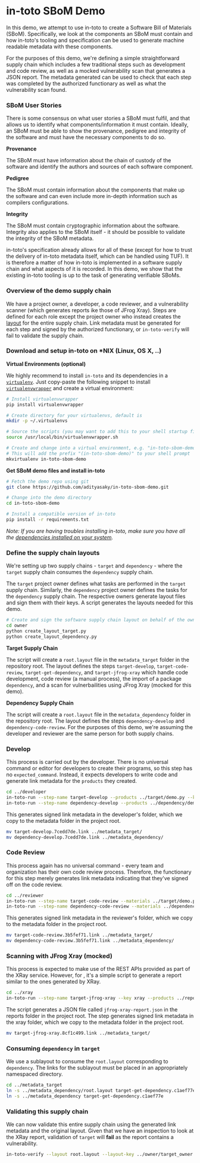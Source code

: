 # in-toto SBoM Demo

In this demo, we attempt to use in-toto to create a Software Bill of Materials
(SBoM). Specifically, we look at the components an SBoM must contain and how
in-toto's tooling and specification can be used to generate machine readable
metadata with these components.

For the purposes of this demo, we're defining a simple straightforward supply
chain which includes a few traditional steps such as development and code
review, as well as a mocked vulnerability scan that generates a JSON report.
The metadata generated can be used to check that each step was completed by the
authorized functionary as well as what the vulnerability scan found.

### SBoM User Stories

There is some consensus on what user stories a SBoM must fulfil, and that
allows us to identify what components/information it must contain. Ideally, an
SBoM must be able to show the provenance, pedigree and integrity of the software
and must have the necessary components to do so.

__Provenance__

The SBoM must have information about the chain of custody of the software and
identify the authors and sources of each software component.

__Pedigree__

The SBoM must contain information about the components that make up the software
and can even include more in-depth information such as compilers configurations.

__Integrity__

The SBoM must contain cryptographic information about the software. Integrity
also applies to the SBoM itself - it should be possible to validate the
integrity of the SBoM metadata.

in-toto's specification already allows for all of these (except for how to
trust the delivery of in-toto metadata itself, which can be handled using TUF).
It is therefore a matter of how in-toto is implemented in a software supply
chain and what aspects of it is recorded. In this demo, we show that the
existing in-toto tooling is up to the task of generating verifiable SBoMs. 

### Overview of the demo supply chain

We have a project owner, a developer, a code reviewer, and a vulnerability
scanner (which generates reports ike those of JFrog Xray). Steps are defined for
each role except the project owner who instead creates the
[layout](https://github.com/adityasaky/in-toto-sbom-demo/blob/master/metadata/root.layout)
for the entire supply chain. Link metadata must be generated for each step and
signed by the authorized functionary, or `in-toto-verify` will fail to validate
the supply chain.

### Download and setup in-toto on \*NIX (Linux, OS X, ..)
__Virtual Environments (optional)__

We highly recommend to install `in-toto` and its dependencies in a
[`virtualenv`](https://virtualenv.pypa.io/en/stable/). Just copy-paste the
following snippet to install [`virtualenvwrapper`](https://virtualenvwrapper.readthedocs.io/en/latest/) and create a virtual environment:

```bash
# Install virtualenvwrapper
pip install virtualenvwrapper

# Create directory for your virtualenvs, default is
mkdir -p ~/.virtualenvs

# Source the scripts (you may want to add this to your shell startup file)
source /usr/local/bin/virtualenvwrapper.sh

# Create and change into a virtual environment, e.g. "in-toto-sbom-demo"
# This will add the prefix "(in-toto-sbom-demo)" to your shell prompt
mkvirtualenv in-toto-sbom-demo
```

__Get  SBoM demo files and install in-toto__
```bash
# Fetch the demo repo using git
git clone https://github.com/adityasaky/in-toto-sbom-demo.git

# Change into the demo directory
cd in-toto-sbom-demo

# Install a compatible version of in-toto
pip install -r requirements.txt
```

*Note: If you are having troubles installing in-toto, make sure you have
all the [dependencies installed on your system](https://github.com/in-toto/in-toto#install-dependencies).*

### Define the supply chain layouts

We're setting up two supply chains - `target` and `dependency` - where the
`target` supply chain consumes the `dependency` supply chain.

The `target` project owner defines what tasks are performed in the `target`
supply chain. Similarly, the `dependency` project owner defines the tasks for
the `dependency` supply chain. The respective owners generate layout files and
sign them with their keys. A script generates the layouts needed for this demo.

```bash
# Create and sign the software supply chain layout on behalf of the owner
cd owner
python create_layout_target.py
python create_layout_dependency.py
```
__Target Supply Chain__

The script will create a `root.layout` file in the `metadata_target` folder in
the repository root. The layout defines the steps `target-develop`,
`target-code-review`, `target-get-dependency`, and `target-jfrog-xray` which
handle code development, code review (a manual process), the import of a package
`dependency`, and a scan for vulnerbailities using JFrog Xray (mocked for this
demo).

__Dependency Supply Chain__

The script will create a `root.layout` file in the `metadata_dependency` folder
in the repository root. The layout defines the steps `dependency-develop` and
`dependency-code-review`. For the purposes of this demo, we're assuming the
developer and reviewer are the same person for both supply chains.

### Develop

This process is carried out by the developer. There is no universal command or
editor for developers to create their programs, so this step has no
`expected_command`. Instead, it expects developers to write code and generate
link metadata for the `products` they created.

```bash
cd ../developer
in-toto-run --step-name target-develop --products ../target/demo.py --key developer --no-command
in-toto-run --step-name dependency-develop --products ../dependency/demo.py --key developer --no-command
```

This generates signed link metadata in the developer's folder, which we copy to
the metadata folder in the project root.

```bash
mv target-develop.7cedd7de.link ../metadata_target/
mv dependency-develop.7cedd7de.link ../metadata_dependency/
```

### Code Review

This process again has no universal command - every team and organization has
their own code review process. Therefore, the functionary for this step merely
generates link metadata indicating that they've signed off on the code review.

```bash
cd ../reviewer
in-toto-run --step-name target-code-review --materials ../target/demo.py --products ../target/demo.py --key reviewer --no-command
in-toto-run --step-name dependency-code-review --materials ../dependency/demo.py --products ../dependency/demo.py --key reviewer --no-command
```

This generates signed link metadata in the reviewer's folder, which we copy to
the metadata folder in the project root.

```bash
mv target-code-review.3b5fef71.link ../metadata_target/
mv dependency-code-review.3b5fef71.link ../metadata_dependency/
```

### Scanning with JFrog Xray (mocked)

This process is expected to make use of the REST APIs provided as part of the
XRay service. However, for , it's a simple script to generate a report similar
to the ones generated by XRay.

```bash
cd ../xray
in-toto-run --step-name target-jfrog-xray --key xray --products ../reports/jfrog-xray-report.json --materials ../target -- python generate_report.py
```

The script generates a JSON file called `jfrog-xray-report.json` in the reports
folder in the project root. The step generates signed link metadata in the
xray folder, which we copy to the metadata folder in the project root.

```bash
mv target-jfrog-xray.8cf1c499.link ../metadata_target/
```

### Consuming `dependency` in `target`

We use a sublayout to consume the `root.layout` corresponding to `dependency`.
The links for the sublayout must be placed in an appropriately namespaced
directory.

```bash
cd ../metadata_target
ln -s ../metadata_dependency/root.layout target-get-dependency.c1aef77e.link
ln -s ../metadata_dependency target-get-dependency.c1aef77e
```

### Validating this supply chain

We can now validate this entire supply chain using the generated link metadata
and the original layout. Given that we have an inspection to look at the
XRay report, validation of `target` will __fail__ as the report contains a
vulnerability.

```bash
in-toto-verify --layout root.layout --layout-key ../owner/target_owner.pub
```